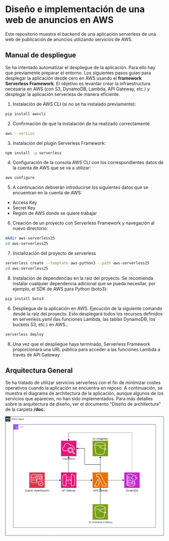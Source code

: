 # Diseño e implementación de una web de anuncios en AWS

Este repositorio muestra el backend de una aplicación serverless de una web de publicación de anuncios utilizando servicios de AWS.

## Manual de despliegue

Se ha intentado automatizar el despliegue de la aplicación. Para ello hay que previamente preparar el entorno. Los siguientes pasos guian para desplegar la aplicación desde cero en AWS usando el <strong>framework Serverless Framework</strong>. El objetivo es levantar crear la infraestructura necesaria en AWS (con S3, DynamoDB, Lambda, API Gateway, etc.) y desplegar la aplicación serverless de manera eficiente.
1) Instalación de AWS CLI (si no se ha instalado previamente):
```bash
pip install awscli
```

2) Confirmación de que la instalación de ha realizado correctamente:
```bash
aws --version
```

3) Instalación del plugin Serverless Framework:
```bash
npm install -g serverless
```

4) Configuración de la consola AWS CLI con los correspondientes datos de la cuenta de AWS que se va a utilizar:
```bash
aws configure
```

5) A continuación debverán introducirse los siguientes datos que se encuentran en la cuenta de AWS:
- Access Key
- Secret Key
- Región de AWS donde se quiere trabajar

6) Creación de un proyecto con Serverless Framework y navegación al nuevo directorio:
```bash
mkdir aws-serverless25
cd aws-serverless25
```

7) Inicialización del proyecto de serverless
```bash
serverless create --template aws-python3 --path aws-serverless25
cd aws-serverless25
```

8) Instalación de dependencias en la raíz del proyecto. Se recomienda instalar cualquier dependencia adicional que se pueda necesitar, por ejemplo, el SDK de AWS para Python (boto3):
```bash
pip install boto3
```

6) Despliegue de la aplicación en AWS. Ejecución de la siguiente comando desde la raíz del proyecto. Esto desplegará todos los recursos definidos en serverless.yaml (las funciones Lambda, las tablas DynamoDB, los buckets S3, etc.) en AWS.:
```bash
serverless deploy
```
8) Una vez que el despliegue haya terminado, Serverless Framework proporcionará una URL pública para acceder a las funciones Lambda a través de API Gateway.
   
## Arquitectura General
Se ha tratado de utilizar servicios serverless con el fin de minimizar costes operativos cuando la aplicación se encuentra en reposo. A continuación, se muestra el diagrama de architectura de la aplicación, aunque algunos de los servicios que aparecen, no han sido implementados. Para más detalles sobre la arquitectura de diseño, ver el documento "Diseño de architectura" de la carpeta <strong>/doc<strong>.

![Architecture diagram](images/AWSarchitectura-redes.jpg)
